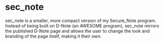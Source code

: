 # sec_note
sec_note is a smaller, more compact version of my Secure_Note program. 
Instead of being built on D-Note (an AWESOME program), 
sec_note mirrors the published D-Note page and allows the user to 
change the look and branding of the page itself, making it their own.
